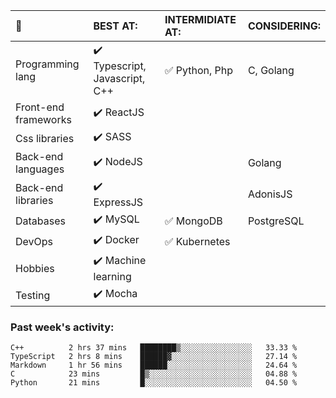 
:large_blue_circle: | BEST AT: | INTERMIDIATE AT: | CONSIDERING:
:------------ | :-------------| :-------------| :-------------
Programming lang | :heavy_check_mark: Typescript, Javascript, C++ | :white_check_mark: Python, Php | C, Golang
Front-end frameworks| :heavy_check_mark: ReactJS |  |
Css libraries | :heavy_check_mark:  SASS | |
Back-end languages| :heavy_check_mark: NodeJS | | Golang
Back-end libraries |:heavy_check_mark: ExpressJS| | AdonisJS
Databases | :heavy_check_mark: MySQL |  :white_check_mark: MongoDB | PostgreSQL
DevOps | :heavy_check_mark: Docker | :white_check_mark: Kubernetes
Hobbies | :heavy_check_mark: Machine learning | 
Testing | :heavy_check_mark: Mocha |

### Past week's activity:
<!--START_SECTION:waka-->
```text
C++          2 hrs 37 mins   ████████▒░░░░░░░░░░░░░░░░   33.33 % 
TypeScript   2 hrs 8 mins    ██████▓░░░░░░░░░░░░░░░░░░   27.14 % 
Markdown     1 hr 56 mins    ██████░░░░░░░░░░░░░░░░░░░   24.64 % 
C            23 mins         █▒░░░░░░░░░░░░░░░░░░░░░░░   04.88 % 
Python       21 mins         █░░░░░░░░░░░░░░░░░░░░░░░░   04.50 % 
```
<!--END_SECTION:waka-->
